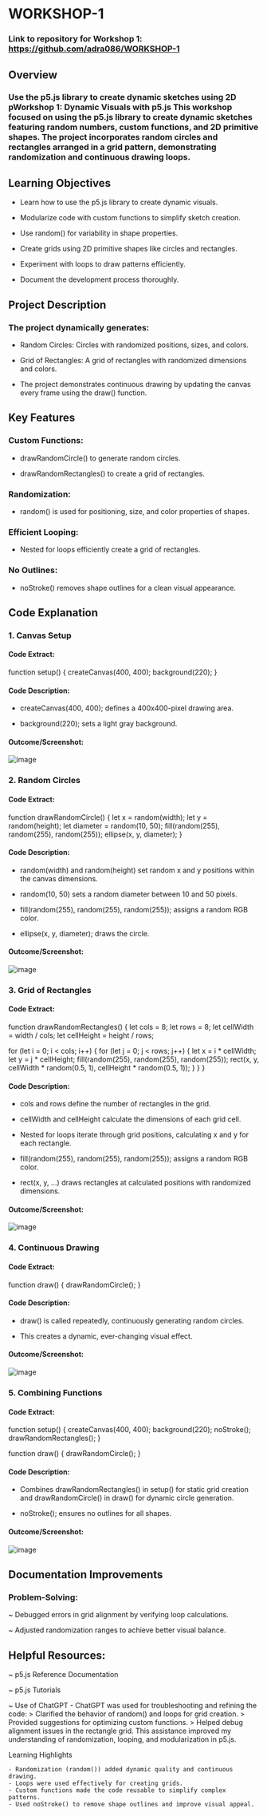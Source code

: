 # WORKSHOP-1
### Link to repository for Workshop 1: https://github.com/adra086/WORKSHOP-1

## Overview

### Use the p5.js library to create dynamic sketches using 2D pWorkshop 1: Dynamic Visuals with p5.js This workshop focused on using the p5.js library to create dynamic sketches featuring random numbers, custom functions, and 2D primitive shapes. The project incorporates random circles and rectangles arranged in a grid pattern, demonstrating randomization and continuous drawing loops.

## Learning Objectives

- Learn how to use the p5.js library to create dynamic visuals.

- Modularize code with custom functions to simplify sketch creation.

- Use random() for variability in shape properties.

- Create grids using 2D primitive shapes like circles and rectangles.

- Experiment with loops to draw patterns efficiently.

- Document the development process thoroughly.

## Project Description

### The project dynamically generates:

- Random Circles: Circles with randomized positions, sizes, and colors.

- Grid of Rectangles: A grid of rectangles with randomized dimensions and colors.

- The project demonstrates continuous drawing by updating the canvas every frame using the draw() function.

## Key Features

### Custom Functions:

- drawRandomCircle() to generate random circles.

- drawRandomRectangles() to create a grid of rectangles.

### Randomization:

- random() is used for positioning, size, and color properties of shapes.

### Efficient Looping:

- Nested for loops efficiently create a grid of rectangles.

### No Outlines:

- noStroke() removes shape outlines for a clean visual appearance.

## Code Explanation

### 1. Canvas Setup
#### Code Extract: 

function setup() {
  createCanvas(400, 400);
  background(220);
}

#### Code Description: 

- createCanvas(400, 400); defines a 400x400-pixel drawing area.

- background(220); sets a light gray background.

#### Outcome/Screenshot: 
![image](https://github.com/user-attachments/assets/1ff856c4-cc6e-4346-87ee-76cb8e618dd0)

### 2. Random Circles
#### Code Extract: 

function drawRandomCircle() {
  let x = random(width);
  let y = random(height);
  let diameter = random(10, 50);
  fill(random(255), random(255), random(255));
  ellipse(x, y, diameter);
}

#### Code Description: 

- random(width) and random(height) set random x and y positions within the canvas dimensions.

- random(10, 50) sets a random diameter between 10 and 50 pixels.

- fill(random(255), random(255), random(255)); assigns a random RGB color.

- ellipse(x, y, diameter); draws the circle.

#### Outcome/Screenshot:
![image](https://github.com/user-attachments/assets/0c0e733a-84a5-4640-a3b3-b2604726df30)

### 3. Grid of Rectangles
#### Code Extract: 

function drawRandomRectangles() {
  let cols = 8;
  let rows = 8;
  let cellWidth = width / cols;
  let cellHeight = height / rows;

  for (let i = 0; i < cols; i++) {
    for (let j = 0; j < rows; j++) {
      let x = i * cellWidth;
      let y = j * cellHeight;
      fill(random(255), random(255), random(255));
      rect(x, y, cellWidth * random(0.5, 1), cellHeight * random(0.5, 1));
    }
  }
}

#### Code Description: 

- cols and rows define the number of rectangles in the grid.

- cellWidth and cellHeight calculate the dimensions of each grid cell.

- Nested for loops iterate through grid positions, calculating x and y for each rectangle.

- fill(random(255), random(255), random(255)); assigns a random RGB color.

- rect(x, y, ...) draws rectangles at calculated positions with randomized dimensions.

#### Outcome/Screenshot:
![image](https://github.com/user-attachments/assets/61c29b54-af10-4db2-b7a4-399f27fae2ce)

### 4. Continuous Drawing
#### Code Extract: 

function draw() {
  drawRandomCircle();
}

#### Code Description:

- draw() is called repeatedly, continuously generating random circles.

- This creates a dynamic, ever-changing visual effect.

#### Outcome/Screenshot:

![image](https://github.com/user-attachments/assets/9fa61a2c-e49c-4f50-aff1-b4986275f870)

### 5. Combining Functions
#### Code Extract:

function setup() {
  createCanvas(400, 400);
  background(220);
  noStroke();
  drawRandomRectangles();
}

function draw() {
  drawRandomCircle();
}

#### Code Description: 
- Combines drawRandomRectangles() in setup() for static grid creation and drawRandomCircle() in draw() for dynamic circle generation.

- noStroke(); ensures no outlines for all shapes.

#### Outcome/Screenshot:
![image](https://github.com/user-attachments/assets/da5abaf9-6db0-4151-8903-63844f8cb4e5)

## Documentation Improvements

### Problem-Solving:

~ Debugged errors in grid alignment by verifying loop calculations.

~ Adjusted randomization ranges to achieve better visual balance.

## Helpful Resources:

~ p5.js Reference Documentation

~ p5.js Tutorials

~ Use of ChatGPT
    - ChatGPT was used for troubleshooting and refining the code:
        > Clarified the behavior of random() and loops for grid creation.
        > Provided suggestions for optimizing custom functions.
        > Helped debug alignment issues in the rectangle grid.
    This assistance improved my understanding of randomization, looping, and modularization in p5.js.



Learning Highlights

    - Randomization (random()) added dynamic quality and continuous drawing.
    - Loops were used effectively for creating grids.
    - Custom functions made the code reusable to simplify complex patterns.
    - Used noStroke() to remove shape outlines and improve visual appeal.
